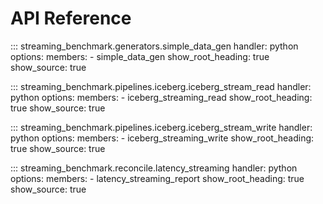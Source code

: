 # API Reference

::: streaming_benchmark.generators.simple_data_gen
    handler: python
    options:
      members:
        - simple_data_gen
      show_root_heading: true
      show_source: true

::: streaming_benchmark.pipelines.iceberg.iceberg_stream_read
    handler: python
    options:
      members:
        - iceberg_streaming_read
      show_root_heading: true
      show_source: true

::: streaming_benchmark.pipelines.iceberg.iceberg_stream_write
    handler: python
    options:
      members:
        - iceberg_streaming_write
      show_root_heading: true
      show_source: true

::: streaming_benchmark.reconcile.latency_streaming
    handler: python
    options:
      members:
        - latency_streaming_report
      show_root_heading: true
      show_source: true
